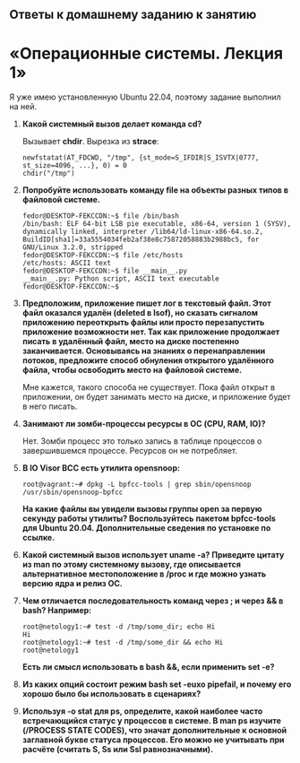 

## Ответы к домашнему заданию к занятию
# «Операционные системы. Лекция 1»

  Я уже имею установленную Ubuntu 22.04, поэтому задание выполнил на ней.

1. **Какой системный вызов делает команда cd?**

    Вызывает **chdir**. Вырезка из **strace**:
    ```
    newfstatat(AT_FDCWD, "/tmp", {st_mode=S_IFDIR|S_ISVTX|0777, st_size=4096, ...}, 0) = 0
    chdir("/tmp")
    ```

2. **Попробуйте использовать команду file на объекты разных типов в файловой системе.**
    ```
    fedor@DESKTOP-FEKCCDN:~$ file /bin/bash
    /bin/bash: ELF 64-bit LSB pie executable, x86-64, version 1 (SYSV), dynamically linked, interpreter /lib64/ld-linux-x86-64.so.2,        BuildID[sha1]=33a5554034feb2af38e8c75872058883b2988bc5, for GNU/Linux 3.2.0, stripped
    fedor@DESKTOP-FEKCCDN:~$ file /etc/hosts
    /etc/hosts: ASCII text
    fedor@DESKTOP-FEKCCDN:~$ file __main__.py
    __main__.py: Python script, ASCII text executable
    fedor@DESKTOP-FEKCCDN:~$
    ```

3. **Предположим, приложение пишет лог в текстовый файл. Этот файл оказался удалён (deleted в lsof), но сказать сигналом приложению переоткрыть файлы или просто перезапустить приложение возможности нет. Так как приложение продолжает писать в удалённый файл, место на диске постепенно заканчивается. Основываясь на знаниях о перенаправлении потоков, предложите способ обнуления открытого удалённого файла, чтобы освободить место на файловой системе.**
    
   Мне кажется, такого способа не существует. Пока файл открыт в приложении, он будет занимать место на диске, и приложение будет в него писать.

4. **Занимают ли зомби-процессы ресурсы в ОС (CPU, RAM, IO)?**

    Нет. Зомби процесс это только запись в таблице процессов о завершившемся процессе. Ресурсов он не потребляет.

5. **В IO Visor BCC есть утилита opensnoop:**
    ```
    root@vagrant:~# dpkg -L bpfcc-tools | grep sbin/opensnoop
    /usr/sbin/opensnoop-bpfcc
    ```
    
    **На какие файлы вы увидели вызовы группы open за первую секунду работы утилиты? Воспользуйтесь пакетом bpfcc-tools для Ubuntu 20.04. Дополнительные сведения по установке по ссылке.**

 6. **Какой системный вызов использует uname -a? Приведите цитату из man по этому системному вызову, где описывается альтернативное местоположение в /proc и где можно узнать версию ядра и релиз ОС.**

 7. **Чем отличается последовательность команд через ; и через && в bash? Например:**
    ```
    root@netology1:~# test -d /tmp/some_dir; echo Hi
    Hi
    root@netology1:~# test -d /tmp/some_dir && echo Hi
    root@netology1
    ```
    
    **Есть ли смысл использовать в bash &&, если применить set -e?**

 8. **Из каких опций состоит режим bash set -euxo pipefail, и почему его хорошо было бы использовать в сценариях?**

 9. **Используя -o stat для ps, определите, какой наиболее часто встречающийся статус у процессов в системе. В man ps изучите (/PROCESS STATE CODES), что значат дополнительные к основной заглавной букве статуса процессов. Его можно не учитывать при расчёте (считать S, Ss или Ssl равнозначными).**


